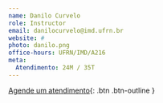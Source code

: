 ```yaml
---
name: Danilo Curvelo
role: Instructor
email: danilocurvelo@imd.ufrn.br
website: #
photo: danilo.png
office-hours: UFRN/IMD/A216
meta:
  Atendimento: 24M / 35T
---
```


[Agende um atendimento](mailto:danilocurvelo@imd.ufrn.br){: .btn .btn-outline }